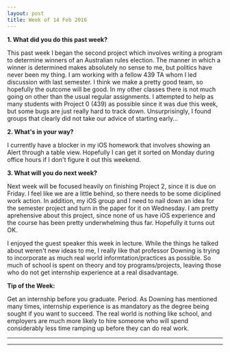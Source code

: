 ```yaml
---
layout: post
title: Week of 14 Feb 2016
---
```


**1. What did you do this past week?**

This past week I began the second project which involves writing a program to determine winners of an Australian rules election. The manner in which a winner is determined makes absolutely no sense to me, but politics have never been my thing. I am working with a fellow 439 TA whom I led discussion with last semester. I think we make a pretty good team, so hopefully the outcome will be good. In my other classes there is not much going on other than the usual regular assignments. I attempted to help as many students with Project 0 (439) as possible since it was due this week, but some bugs are just really hard to track down. Unsurprisingly, I found groups that clearly did not take our advice of starting early...

**2. What's in your way?**

I currently have a blocker in my iOS homework that involves showing an Alert through a table view. Hopefully I can get it sorted on Monday during office hours if I don't figure it out this weekend.

**3. What will you do next week?**

Next week will be focused heavily on finishing Project 2, since it is due on Friday. I feel like we are a little behind, so there needs to be some diciplined work action. In addition, my iOS group and I need to nail down an idea for the semester project and turn in the paper for it on Wednesday. I am pretty aprehensive about this project, since none of us have iOS experience and the course has been pretty underwhelming thus far. Hopefully it turns out OK.

I enjoyed the guest speaker this week in lecture. While the things he talked about weren't new ideas to me, I really like that professor Downing is trying to incorporate as much real world informtation/practices as possible. So much of school is spent on theory and toy programs/projects, leaving those who do not get internship experience at a real disadvantage.

**Tip of the Week:** 

Get an internship before you graduate. Period. As Downing has mentioned many times, internship experience is as mandatory as the degree being sought if you want to succeed. The real world is nothing like school, and employers are much more likely to hire someone who will spend considerably less time ramping up before they can do real work. 

----
**** 
